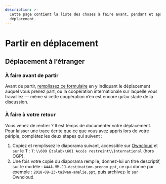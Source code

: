 ```yaml
---
description: >-
  Cette page contient la liste des choses à faire avant, pendant et après un
  déplacement.
---
```


# Partir en déplacement

## **Déplacement à l’étranger**

### **À faire avant de partir**

Avant de partir, [remplissez ce formulaire](https://framaforms.org/preparation-des-deplacements-a-letranger-1538035632) en y indiquant le déplacement auquel vous prenez part, ou la coopération internationale sur laquelle vous travaillez — même si cette coopération n’en est encore qu’au stade de la discussion.

### **À faire à votre retour**

Vous venez de rentrer ? Il est temps de documenter votre déplacement. Pour laisser une trace écrite que ce que vous avez appris lors de votre périple, complétez les deux étapes qui suivent :

1. Copiez et remplissez le diaporama suivant, accessible sur [Owncloud](https://owncloud.data.gouv.fr/index.php/apps/files?dir=//International\&fileid=92384) et sur le T : `T:\\600 Etalab\\601 Accès restreint\\International` (hors OGP).
2. Une fois votre copie du diaporama remplie, donnez-lui un titre descriptif, sur le modèle : `AAAA-MM-JJ-destination-prenom.ppt`, ce qui donne par exemple : `2018-09-23-taiwan-amelie.ppt`, puis archivez-le sur Owncloud.

